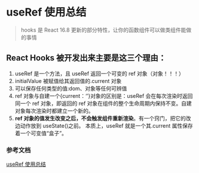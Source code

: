 # useRef 使用总结

> hooks 是 React 16.8 更新的部分特性，让你的函数组件可以做类组件能做的事情

## **React Hooks 被开发出来主要是这三个理由：**

1. useRef 是一个方法，且 useRef 返回一个可变的 ref 对象（对象！！！）
2. initialValue 被赋值给其返回值的.current 对象
3. 可以保存任何类型的值:dom、对象等任何可辨值
4. ref 对象与自建一个{current：‘’}对象的区别是：useRef 会在每次渲染时返回同一个 ref 对象，即返回的 ref 对象在组件的整个生命周期内保持不变。自建对象每次渲染时都建立一个新的。
5. **ref 对象的值发生改变之后，不会触发组件重新渲染**。有一个窍门，把它的改边动作放到 useState()之前。
   本质上，useRef 就是一个其.current 属性保存着一个可变值“盒子”。

### 参考文档

[useRef 使用总结](https://juejin.cn/post/6844904174417608712)
